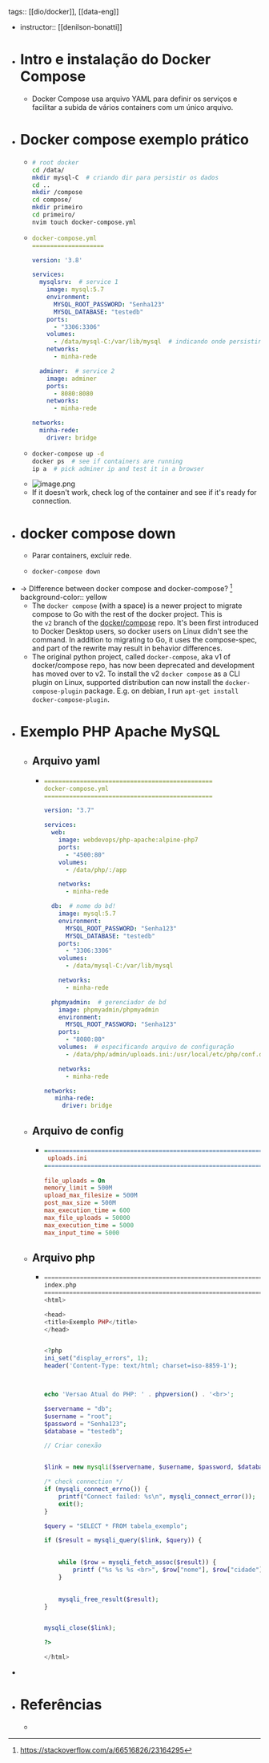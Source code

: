 tags:: [[dio/docker]], [[data-eng]]

- instructor:: [[denilson-bonatti]]
- # Intro e instalação do Docker Compose
	- Docker Compose usa arquivo YAML para definir os serviços e facilitar a subida de vários containers com um único arquivo.
- # Docker compose exemplo prático
	- ```bash
	  # root docker
	  cd /data/
	  mkdir mysql-C  # criando dir para persistir os dados
	  cd ..
	  mkdir /compose
	  cd compose/
	  mkdir primeiro
	  cd primeiro/
	  nvim touch docker-compose.yml
	  ```
	- ```yaml
	  docker-compose.yml
	  ====================
	  
	  version: '3.8'
	  
	  services:
	    mysqlsrv:  # service 1
	      image: mysql:5.7
	      environment:
	        MYSQL_ROOT_PASSWORD: "Senha123"
	        MYSQL_DATABASE: "testedb"
	      ports:
	        - "3306:3306"
	      volumes:
	        - /data/mysql-C:/var/lib/mysql  # indicando onde persistir os dados
	      networks:
	        - minha-rede
	  
	    adminer:  # service 2
	      image: adminer
	      ports:
	        - 8080:8080
	      networks:
	        - minha-rede
	  
	  networks: 
	    minha-rede:
	      driver: bridge
	  ```
	- ```bash
	  docker-compose up -d
	  docker ps  # see if containers are running
	  ip a  # pick adminer ip and test it in a browser
	  ```
	- ![image.png](../assets/image_1733231862547_0.png)
	- If it doesn't work, check log of the container and see if it's ready for connection.
- # docker compose down
	- Parar containers, excluir rede.
	- ```bash
	  docker-compose down
	  ```
- -> DIfference between docker compose and docker-compose? [^1]
  background-color:: yellow
	- The `docker compose` (with a space) is a newer project to migrate compose to Go with the rest of the docker project. This is the `v2` branch of the [docker/compose](https://github.com/docker/compose/tree/v2) repo. It's been first introduced to Docker Desktop users, so docker users on Linux didn't see the command. In addition to migrating to Go, it uses the compose-spec, and part of the rewrite may result in behavior differences.
	- The original python project, called `docker-compose`, aka v1 of docker/compose repo, has now been deprecated and development has moved over to v2. To install the v2 `docker compose` as a CLI plugin on Linux, supported distribution can now install the `docker-compose-plugin` package. E.g. on debian, I run `apt-get install docker-compose-plugin`.
- # Exemplo PHP Apache MySQL
	- ## Arquivo yaml
		- ```yml
		  ===============================================
		  docker-compose.yml
		  ===============================================
		  
		  version: "3.7"
		  
		  services:
		    web:
		      image: webdevops/php-apache:alpine-php7
		      ports:
		        - "4500:80"
		      volumes:
		        - /data/php/:/app
		  
		      networks:
		        - minha-rede
		  
		    db:  # nome do bd!
		      image: mysql:5.7
		      environment:
		        MYSQL_ROOT_PASSWORD: "Senha123"
		        MYSQL_DATABASE: "testedb"
		      ports:
		        - "3306:3306"
		      volumes:
		        - /data/mysql-C:/var/lib/mysql
		  
		      networks:
		        - minha-rede
		  
		    phpmyadmin:  # gerenciador de bd
		      image: phpmyadmin/phpmyadmin
		      environment:
		        MYSQL_ROOT_PASSWORD: "Senha123"
		      ports:
		        - "8080:80"
		      volumes:  # especificando arquivo de configuração
		        - /data/php/admin/uploads.ini:/usr/local/etc/php/conf.d/php-phpmyadmin.ini
		  
		      networks:
		        - minha-rede
		  
		  networks:
		     minha-rede:
		       driver: bridge
		  ```
	- ## Arquivo de config
		- ```ini
		  =============================================================
		   uploads.ini
		  =============================================================
		   
		  file_uploads = On
		  memory_limit = 500M
		  upload_max_filesize = 500M
		  post_max_size = 500M
		  max_execution_time = 600
		  max_file_uploads = 50000
		  max_execution_time = 5000
		  max_input_time = 5000
		  ```
	- ## Arquivo php
		- ```php
		  =============================================================
		  index.php
		  =============================================================
		  <html>
		  
		  <head>
		  <title>Exemplo PHP</title>
		  </head>
		  
		  
		  <?php
		  ini_set("display_errors", 1);
		  header('Content-Type: text/html; charset=iso-8859-1');
		  
		  
		  
		  echo 'Versao Atual do PHP: ' . phpversion() . '<br>';
		  
		  $servername = "db";
		  $username = "root";
		  $password = "Senha123";
		  $database = "testedb";
		  
		  // Criar conexão
		  
		  
		  $link = new mysqli($servername, $username, $password, $database);
		  
		  /* check connection */
		  if (mysqli_connect_errno()) {
		      printf("Connect failed: %s\n", mysqli_connect_error());
		      exit();
		  }
		  
		  $query = "SELECT * FROM tabela_exemplo";
		  
		  if ($result = mysqli_query($link, $query)) {
		  
		      
		      while ($row = mysqli_fetch_assoc($result)) {
		          printf ("%s %s %s <br>", $row["nome"], $row["cidade"], $row["salario"]);
		      }
		  
		      
		      mysqli_free_result($result);
		  }
		  
		  
		  mysqli_close($link);
		  
		  ?>
		  
		  </html>
		  ```
-
- # Referências
	- [^1]: https://stackoverflow.com/a/66516826/23164295